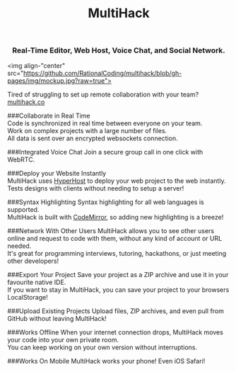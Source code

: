 <h1 align="center">
  <br>
  MultiHack
  <br>
  <br>
</h1>
<h3 align="center">Real-Time Editor, Web Host, Voice Chat, and Social Network.</h3>

<img align-"center" src="https://github.com/RationalCoding/multihack/blob/gh-pages/img/mockup.jpg?raw=true">

Tired of struggling to set up remote collaboration with your team? <a href="http://multihack.co">multihack.co</a>

###Collaborate in Real Time  
Code is synchronized in real time between everyone on your team.  
Work on complex projects with a large number of files.  
All data is sent over an encrypted websockets connection.

###Integrated Voice Chat
Join a secure group call in one click with WebRTC.

###Deploy your Website Instantly  
MultiHack uses <a href="https://github.com/RationalCoding/HyperHost">HyperHost</a> to deploy your web project to the web instantly.  
Tests designs with clients without needing to setup a server!

###Syntax Highlighting
Syntax highlighting for all web languages is supported.  
MultiHack is built with <a href="https://github.com/codemirror/CodeMirror">CodeMirror</a>, so adding new highlighting is a breeze!  

###Network With Other Users
MultiHack allows you to see other users online and request to code with them, without any kind of account or URL needed.   
It's great for programming interviews, tutoring, hackathons, or just meeting other developers!

###Export Your Project
Save your project as a ZIP archive and use it in your favourite native IDE.  
If you want to stay in MultiHack, you can save your project to your browsers LocalStorage!

###Upload Existing Projects
Upload files, ZIP archives, and even pull from GitHub without leaving MultiHack!  

###Works Offline
When your internet connection drops, MultiHack moves your code into your own private room.  
You can keep working on your own version without interruptions.

###Works On Mobile
MultiHack works your phone! Even iOS Safari!

